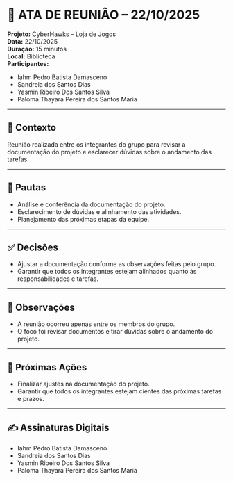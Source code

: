 # 📝 ATA DE REUNIÃO – 22/10/2025

**Projeto:** CyberHawks – Loja de Jogos  
**Data:** 22/10/2025  
**Duração:** 15 minutos  
**Local:** Biblioteca  
**Participantes:**  
- Iahm Pedro Batista Damasceno  
- Sandreia dos Santos Dias  
- Yasmin Ribeiro Dos Santos Silva  
- Paloma Thayara Pereira dos Santos Maria  

---

## 🎯 Contexto
Reunião realizada entre os integrantes do grupo para revisar a documentação do projeto e esclarecer dúvidas sobre o andamento das tarefas.

---

## 📌 Pautas
- Análise e conferência da documentação do projeto.  
- Esclarecimento de dúvidas e alinhamento das atividades.  
- Planejamento das próximas etapas da equipe.

---

## ✅ Decisões
- Ajustar a documentação conforme as observações feitas pelo grupo.  
- Garantir que todos os integrantes estejam alinhados quanto às responsabilidades e tarefas.

---

## 📝 Observações
- A reunião ocorreu apenas entre os membros do grupo.  
- O foco foi revisar documentos e tirar dúvidas sobre o andamento do projeto.

---

## 🚀 Próximas Ações
- Finalizar ajustes na documentação do projeto.  
- Garantir que todos os integrantes estejam cientes das próximas tarefas e prazos.  

---

## ✍ Assinaturas Digitais
- Iahm Pedro Batista Damasceno  
- Sandreia dos Santos Dias  
- Yasmin Ribeiro Dos Santos Silva  
- Paloma Thayara Pereira dos Santos Maria  
